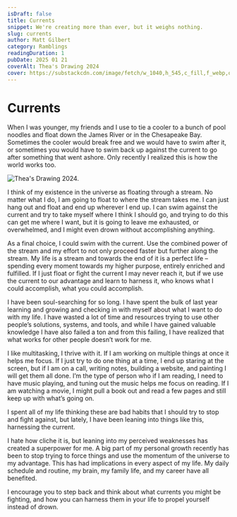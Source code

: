 ```yaml
---
isDraft: false
title: Currents
snippet: We're creating more than ever, but it weighs nothing.
slug: currents
author: Matt Gilbert 
category: Ramblings
readingDuration: 1
pubDate: 2025 01 21
coverAlt: Thea's Drawing 2024
cover: https://substackcdn.com/image/fetch/w_1040,h_545,c_fill,f_webp,q_auto:good,fl_progressive:steep,g_auto/https%3A%2F%2Fsubstack-post-media.s3.amazonaws.com%2Fpublic%2Fimages%2F262db643-d3ed-4d23-956f-f43a3b254b20_1920x2560.jpeg
---
```


# Currents
When I was younger, my friends and I use to tie a cooler to a bunch of pool noodles and float down the James River or in the Chesapeake Bay. Sometimes the cooler would break free and we would have to swim after it, or sometimes you would have to swim back up against the current to go after something that went ashore. Only recently I realized this is how the world works too.

![Thea's Drawing 2024.](https://substackcdn.com/image/fetch/w_1040,h_545,c_fill,f_webp,q_auto:good,fl_progressive:steep,g_auto/https%3A%2F%2Fsubstack-post-media.s3.amazonaws.com%2Fpublic%2Fimages%2F262db643-d3ed-4d23-956f-f43a3b254b20_1920x2560.jpeg)

I think of my existence in the universe as floating through a stream. No matter what I do, I am going to float to where the stream takes me. I can just hang out and float and end up wherever I end up. I can swim against the current and try to take myself where I think I should go, and trying to do this can get me where I want, but it is going to leave me exhausted, or overwhelmed, and I might even drown without accomplishing anything.

As a final choice, I could swim with the current. Use the combined power of the stream and my effort to not only proceed faster but further along the stream. My life is a stream and towards the end of it is a perfect life – spending every moment towards my higher purpose, entirely enriched and fulfilled. If I just float or fight the current I may never reach it, but if we use the current to our advantage and learn to harness it, who knows what I could accomplish, what you could accomplish.

I have been soul-searching for so long. I have spent the bulk of last year learning and growing and checking in with myself about what I want to do with my life. I have wasted a lot of time and resources trying to use other people’s solutions, systems, and tools, and while I have gained valuable knowledge I have also failed a ton and from this failing, I have realized that what works for other people doesn’t work for me.

I like multitasking, I thrive with it. If I am working on multiple things at once it helps me focus. If I just try to do one thing at a time, I end up staring at the screen, but if I am on a call, writing notes, building a website, and painting I will get them all done. I’m the type of person who if I am reading, I need to have music playing, and tuning out the music helps me focus on reading. If I am watching a movie, I might pull a book out and read a few pages and still keep up with what’s going on.

I spent all of my life thinking these are bad habits that I should try to stop and fight against, but lately, I have been leaning into things like this, harnessing the current.

I hate how cliche it is, but leaning into my perceived weaknesses has created a superpower for me. A big part of my personal growth recently has been to stop trying to force things and use the momentum of the universe to my advantage. This has had implications in every aspect of my life. My daily schedule and routine, my brain, my family life, and my career have all benefited.

I encourage you to step back and think about what currents you might be fighting, and how you can harness them in your life to propel yourself instead of drown.